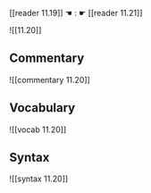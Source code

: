 [[reader 11.19]] ☚ : ☛ [[reader 11.21]]

![[11.20]]

## Commentary

![[commentary 11.20]]

## Vocabulary

![[vocab 11.20]]

## Syntax

![[syntax 11.20]]


